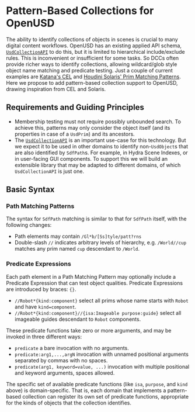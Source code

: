 # Pattern-Based Collections for OpenUSD
The ability to identify collections of objects in scenes is crucial to many digital content workflows. OpenUSD has an existing applied API schema, [`UsdCollectionAPI`](https://openusd.org/dev/api/class_usd_collection_a_p_i.html) to do this, but it is limited to hierarchical include/exclude rules. This is inconvenient or insufficient for some tasks. So DCCs often provide richer ways to identify collections, allowing wildcard/glob style object name matching and predicate testing.  Just a couple of current examples are [Katana's CEL](https://learn.foundry.com/katana/dev-guide/CEL.html) and [Houdini Solaris' Prim Matching Patterns](https://www.sidefx.com/docs/houdini/solaris/pattern.html). Here we propose to add pattern-based collection support to OpenUSD, drawing inspiration from CEL and Solaris.

## Requirements and Guiding Principles
- Membership testing must not require possibly unbounded search. To achieve this, patterns may only consider the object itself (and its properties in case of a `UsdPrim`) and its ancestors.
- The [`UsdCollectionAPI`](https://openusd.org/dev/api/class_usd_collection_a_p_i.html) is an important use-case for this technology. But we expect it to be used in other domains to identify non-`UsdObject`s that are also identified by `SdfPath`s.  For example, in Hydra Scene Indexes, or in user-facing GUI components. To support this we will build an extensible library that may be adapted to different domains, of which `UsdCollectionAPI` is just one.

## Basic Syntax
### Path Matching Patterns
The syntax for `SdfPath` matching is similar to that for `SdfPath` itself, with the following changes:
- Path elements may contain `/Gl*b/[Ss]tyle/patt?rns`
- Double-slash `//` indicates arbitrary levels of hierarchy, e.g. `/World//cup` matches any prim named `cup` descendant to `/World`.

### Predicate Expressions
Each path element in a Path Matching Pattern may optionally include a Predicate Expression that can test object qualities. Predicate Expressions are introduced by braces: `{}`.
- `//Robot*{kind:component}` select all prims whose name starts with `Robot` and have `kind=component`.
- `//Robot*{kind:component}//{isa:Imageable purpose:guide}` select all imageable guides descendant to `Robot` components.

These predicate functions take zero or more arguments, and may be invoked in three different ways:
- `predicate` a bare invocation with no arguments.
- `predicate:arg1,...,argN` invocation with unnamed positional arguments separated by commas with no spaces.
- `predicate(arg1, keyword=value, ...)` invocation with multiple positional and keyword arguments, spaces allowed.

The specific set of available predicate functions (like `isa`, `purpose`, and `kind` above) is domain-specific. That is, each domain that implements a pattern-based collection can register its own set of predicate functions, appropriate for the kinds of objects that the collection identifies.
